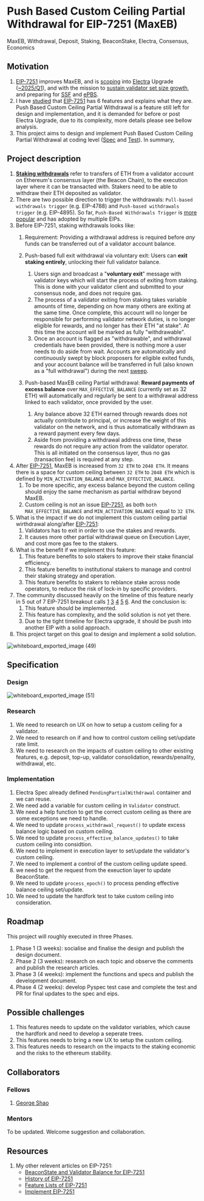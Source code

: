# Push Based Custom Ceiling Partial Withdrawal for EIP-7251 (MaxEB)
MaxEB, Withdrawal, Deposit, Staking, BeaconStake, Electra, Consensus, Economics

## Motivation

1.  [EIP-7251](https://eips.ethereum.org/EIPS/eip-7251) improves MaxEB, and is [scoping](https://eips.ethereum.org/EIPS/eip-7600) into [Electra](https://ethereum.github.io/consensus-specs/specs/electra/beacon-chain/) Upgrade ([~2025/Q1](https://x.com/TimBeiko/status/1793684244612407687)), and with the mission to [sustain validator set size growth](https://ethresear.ch/t/sticking-to-8192-signatures-per-slot-post-ssf-how-and-why/17989), and preparing for [SSF](https://ethereum.org/en/roadmap/single-slot-finality/) and [ePBS](https://ethereum.org/en/roadmap/pbs/).
2.  I have [studied](https://hackmd.io/@georgesheth/HJKkx3NSR) that [EIP-7251](https://eips.ethereum.org/EIPS/eip-7251) has 6 features and explains what they are. Push Based Custom Ceiling Partial Withdrawal is a feature still left for design and implementation, and it is demanded for before or post Electra Upgrade, due to its complexity, more details please see bellow analysis.
3.  This project aims to design and implement Push Based Custom Ceiling Partial Withdrawal at coding level ([Spec](https://ethereum.github.io/consensus-specs/specs/electra/beacon-chain/) and [Test](https://github.com/ethereum/execution-spec-tests)). In summary,


## Project description

1.  **[Staking withdrawals](https://ethereum.org/en/staking/withdrawals/)** refer to transfers of ETH from a validator account on Ethereum's consensus layer (the Beacon Chain), to the execution layer where it can be transacted with. Stakers need to be able to withdraw their ETH deposited as validator. 
2.  There are two possible direction to trigger the withdrawals: `Pull-based withdrawals trigger` (e.g. EIP-4788) and `Push-based withdrawals trigger` (e.g. EIP-4895). So far, `Push-Based Withdrawals Trigger` is [more popular]((https://luozhu.mirror.xyz/ojI7HibWU8JcHR2DBUdWZ7WitIYpWXoZDuyEpyRwduk)) and has adopted by multiple EIPs. 
3.  Before EIP-7251, staking withdrawals looks like:
    1.  Requirement: Providing a withdrawal address is required before *any* funds can be transferred out of a validator account balance.
    2.  Push-based full exit withdrawal via voluntary exit: Users can **exit staking entirely**, unlocking their full validator balance.

        1.  Users sign and broadcast a "**voluntary exit**" message with validator keys which will start the process of exiting from staking. This is done with your validator client and submitted to your consensus node, and does not require gas.
        2.  The process of a validator exiting from staking takes variable amounts of time, depending on how many others are exiting at the same time. Once complete, this account will no longer be responsible for performing validator network duties, is no longer eligible for rewards, and no longer has their ETH "at stake". At this time the account will be marked as fully "withdrawable".
        3.  Once an account is flagged as "withdrawable", and withdrawal credentials have been provided, there is nothing more a user needs to do aside from wait. Accounts are automatically and continuously swept by block proposers for eligible exited funds, and your account balance will be transferred in full (also known as a "full withdrawal") during the next [sweep](https://ethereum.org/en/staking/withdrawals/#validator-sweeping).
    3.  Push-based MaxEB ceiling Partial withdrawal: **Reward payments of excess balance** over `MAX_EFFECTIVE_BALANCE` (currently set as 32 ETH) will automatically and regularly be sent to a withdrawal address linked to each validator, once provided by the user.

        1.  Any balance above 32 ETH earned through rewards does not actually contribute to principal, or increase the weight of this validator on the network, and is thus automatically withdrawn as a reward payment every few days.
        2.  Aside from providing a withdrawal address one time, these rewards do not require any action from the validator operator. This is all initiated on the consensus layer, thus no gas (transaction fee) is required at any step.
4.  After [EIP-7251](https://eips.ethereum.org/EIPS/eip-7251), MaxEB is increased from `32 ETH` to `2048 ETH`. It means there is a space for custom ceiling between `32 ETH` to `2048 ETH` which is defined by `MIN_ACTIVATION_BALANCE` and `MAX_EFFECTIVE_BALANCE`. 
    1.  To be more specific, any excess balance beyond the custom ceiling should enjoy the same mechanism as partial withdraw beyond MaxEB. 
    2.  Custom ceiling is not an issue [EIP-7251]((https://eips.ethereum.org/EIPS/eip-7251)), as both `both MAX_EFFECTIVE_BALANCE` and `MIN_ACTIVATION_BALANCE` equal to `32 ETH`. 
5.  What is the impact if we do not implement this custom ceiling partial wirthdrawal along/after [EIP-7251]((https://eips.ethereum.org/EIPS/eip-7251)):
    1.  Validators has to exit in order to use the stakes and rewards. 
    2.  It causes more other partial withdrawal queue on Execution Layer, and cost more gas fee to the stakers.  
6.  What is the benefit if we implement this feature:
    1.  This feature benefits to solo stakers to improve their stake financial efficiency. 
    2.  This feature benefits to institutional stakers to manage and control their staking strategy and operation.
    3.  This feature benefits to stakers to reblance stake across node operators, to reduce the risk of lock-in by specific providers. 
7.  The community discussed heavily on the timeline of this feature nearly in 5 out of 7 EIP-7251 breakout calls [1](https://hackmd.io/@wmoBhF17RAOH2NZ5bNXJVg/S1U86pzgR) [3](https://hackmd.io/@philknows/BJCaLJf1A#Custom-celings-To-be-continued-in-next-meeting) [4](https://hackmd.io/@philknows/Sy2kQAq1C?#Custom-Ceilings) [5](https://hackmd.io/YNy6vhDoQ8Ki6DQNv8tsWA#:~:text=In%20CALL%20%235%2C-,https%3A//hackmd.io/%40philknows/S1JbLXmlA%23Custom%2DCeilings,-Custom%20ceilings%20are) [6](https://hackmd.io/@philknows/Hywht12eR#Custom-Ceilings). And the conclusion is: 
    1.  This feature should be implemented. 
    2.  This feature has complexity, and the solid solution is not yet there. 
    3.  Due to the tight timeline for Electra upgrade, it should be push into another EIP with a solid approach. 
8.  This project target on this goal to design and implement a solid solution. 

![whiteboard_exported_image (49)](https://hackmd.io/_uploads/BJDPl8BKC.png)

## Specification

### Design 
![whiteboard_exported_image (51)](https://hackmd.io/_uploads/BJ0-ZLrF0.png)

### Research
1. We need to research on UX on how to setup a custom ceiling for a validator. 
2. We need to research on if and how to control custom ceiling set/update rate limit. 
3. We need to research on the impacts of custom ceiling to other existing features, e.g. deposit, top-up, validator consolidation, rewards/penality, withdrawal, etc. 

### Implementation
1.  Electra Spec already defined `PendingPartialWithdrawal` container and we can reuse.
2.  We need add a variable for custom ceiling in `Validator` construct.
3.  We need a help function to get the correct custom ceiling as there are some exceptions we need to handle.
4.  We need to update `process_withdrawal_request()` to update excess balance logic based on custom ceiling.
5.  We need to update `process_effective_balance_updates()` to take custom ceiling into considtion. 
6.  We need to implement in execution layer to set/update the validator's custom ceiling.
7.  We need to implement a control of the custom ceiling update speed.
8.  we need to get the request from the exeuction layer to update BeaconState.
9.  We need to update `process_epoch()` to process pending effective balance ceiling set/update. 
10. We need to update the hardfork test to take custom ceiling into consideration. 

## Roadmap

This project will roughly executed in three Phases. 
1. Phase 1 (3 weeks): socialise and finalise the design and publish the design document. 
2. Phase 2 (3 weeks): research on each topic and observe the comments and publish the research articles. 
3. Phase 3 (4 weeks): implement the functions and specs and publish the development document. 
4. Phase 4 (2 weeks): develop Pyspec test case and complete the test and PR for final updates to the spec and eips. 

## Possible challenges

1. This features needs to update on the validator variables, which cause the hardfork and need to develop a seperate trees. 
2. This features needs to bring a new UX to setup the custom ceiling. 
3. This features needs to research on the impacts to the staking economic and the risks to the ethereum stability. 


## Collaborators

### Fellows 

1. [George Shao](https://github.com/georgesheth)

### Mentors

To be updated.
Welcome suggestion and collaboration. 

## Resources
1.  My other relevent articles on EIP-7251:
    -  [BeaconState and Validator Balance for EIP-7251](https://hackmd.io/@georgesheth/BJGl24HYA)
    -  [History of EIP-7251](https://hackmd.io/@georgesheth/rJxnQBrtC)
    -  [Feature Lists of EIP-7251](https://hackmd.io/@georgesheth/HJKkx3NSR)
    -  [Implement EIP-7251](https://hackmd.io/@georgesheth/Hk2r2BHFC)

